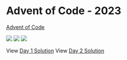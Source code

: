 Advent of Code - 2023
=====================

[Advent of Code](https://adventofcode.com)

![](https://img.shields.io/badge/day%20📅-11-blue)
![](https://img.shields.io/badge/stars%20⭐-4-yellow)
![](https://img.shields.io/badge/days%20completed-2-red)

View [Day 1 Solution](1/README.md)
View [Day 2 Solution](2/README.md)